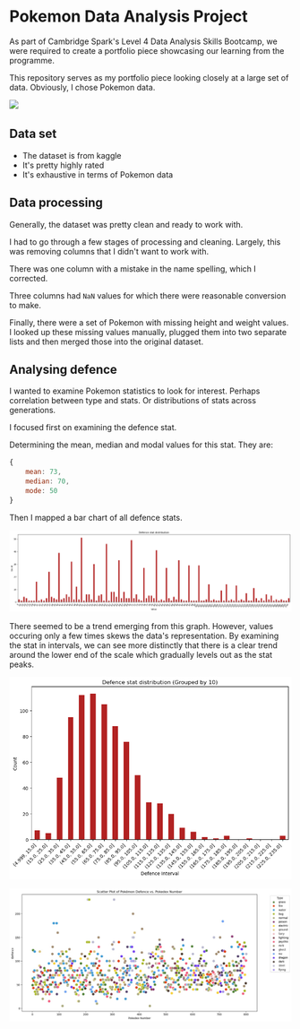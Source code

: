 # Pokemon Data Analysis Project

As part of Cambridge Spark's Level 4 Data Analysis Skills Bootcamp, we were required to create a portfolio piece showcasing our learning from the programme.

This repository serves as my portfolio piece looking closely at a large set of data. Obviously, I chose Pokemon data.

![](https://media.giphy.com/media/G9qfCvxlwGAaQ/giphy.gif)

## Data set

- The dataset is from kaggle
- It's pretty highly rated
- It's exhaustive in terms of Pokemon data

## Data processing

Generally, the dataset was pretty clean and ready to work with.

I had to go through a few stages of processing and cleaning. Largely, this was removing columns that I didn't want to work with.

There was one column with a mistake in the name spelling, which I corrected.

Three columns had `NaN` values for which there were reasonable conversion to make.

Finally, there were a set of Pokemon with missing height and weight values. I looked up these missing values manually, plugged them into two separate lists and then merged those into the original dataset.

## Analysing defence

I wanted to examine Pokemon statistics to look for interest. Perhaps correlation between type and stats. Or distributions of stats across generations.

I focused first on examining the defence stat.

Determining the mean, median and modal values for this stat. They are:

```js
{
    mean: 73,
    median: 70,
    mode: 50
}
```

Then I mapped a bar chart of all defence stats.

![Alt text](assets/all-defence.png)

There seemed to be a trend emerging from this graph. However, values occuring only a few times skews the data's representation. By examining the stat in intervals, we can see more distinctly that there is a clear trend around the lower end of the scale which gradually levels out as the stat peaks.

![](assets/interval-defence.png)

![A scatter plot mapping pokemons defence stat against their pokedex number. each dot is colored to coincide with that pokemon's type.](assets/scatter-plot-defence-pokemon.jpg)
